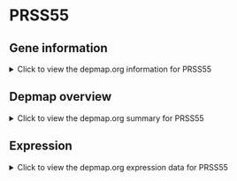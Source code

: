 <h1>PRSS55</h1>

<h2>Gene information</h2>
<details>
  <summary>Click to view the depmap.org information for PRSS55</summary>
  <p><a href="https://depmap.org/portal/gene/PRSS55?tab=about" target="_BLANK">Open page in a new tab...</a></p>
  <iframe src="https://depmap.org/portal/gene/PRSS55?tab=about" style="border:none;width:100%;height:800px"></iframe>
</details>

<h2>Depmap overview</h2>
<details>
  <summary>Click to view the depmap.org summary for PRSS55</summary>
  <p><a href="https://depmap.org/portal/gene/PRSS55?tab=overview" target="_BLANK">Open page in a new tab...</a></p>
  <iframe src="https://depmap.org/portal/gene/PRSS55?tab=overview" style="border:none;width:100%;height:800px"></iframe>
</details>

<h2>Expression</h2>
<details>
  <summary>Click to view the depmap.org expression data for PRSS55</summary>
  <p><a href="https://depmap.org/portal/gene/PRSS55?tab=characterization" target="_BLANK">Open page in a new tab...</a></p>
  <iframe src="https://depmap.org/portal/gene/PRSS55?tab=characterization" style="border:none;width:100%;height:800px"></iframe>
</details>


<!--
<h2>Reactome Pathway diagram</h2>
<details>
  <summary>Click to view the Reactome pathway for PRSS55</summary>
  <p><a href="PURL" target="_BLANK">Open page in a new tab...</a></p>
  PNAME
</details>
-->


